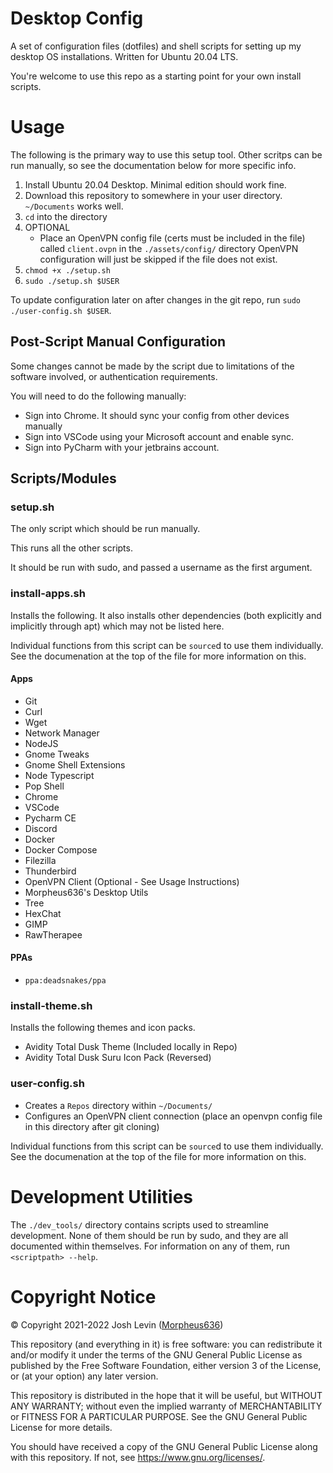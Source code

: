 # Desktop Config
A set of configuration files (dotfiles) and shell scripts for setting up my desktop OS installations. Written for Ubuntu 20.04 LTS.

You're welcome to use this repo as a starting point for your own install scripts.

# Usage
The following is the primary way to use this setup tool. Other scritps can be
run manually, so see the documentation below for more specific info.

1. Install Ubuntu 20.04 Desktop. Minimal edition should work fine.
2. Download this repository to somewhere in your user directory. `~/Documents` works well.
3. `cd` into the directory
4. OPTIONAL
    - Place an OpenVPN config file (certs must be included in the file) called `client.ovpn` in the `./assets/config/` directory
    OpenVPN configuration will just be skipped if the file does not exist.
5. `chmod +x ./setup.sh`
6. `sudo ./setup.sh $USER`

To update configuration later on after changes in the git repo, run `sudo ./user-config.sh $USER`.

## Post-Script Manual Configuration
Some changes cannot be made by the script due to limitations of the software involved, or authentication requirements. 

You will need to do the following manually:
- Sign into Chrome. It should sync your config from other devices manually
- Sign into VSCode using your Microsoft account and enable sync.
- Sign into PyCharm with your jetbrains account.

## Scripts/Modules
### setup.sh
The only script which should be run manually. 

This runs all the other scripts.

It should be run with sudo, and passed a username as the first argument.

### install-apps.sh
Installs the following. It also installs other dependencies (both explicitly 
and implicitly through apt) which may not be listed here.

Individual functions from this script can be `source`d to use them individually.
See the documenation at the top of the file for more information on this.
#### Apps
- Git
- Curl
- Wget
- Network Manager
- NodeJS
- Gnome Tweaks
- Gnome Shell Extensions
- Node Typescript
- Pop Shell
- Chrome
- VSCode
- Pycharm CE
- Discord
- Docker
- Docker Compose
- Filezilla
- Thunderbird
- OpenVPN Client (Optional - See Usage Instructions)
- Morpheus636's Desktop Utils
- Tree
- HexChat
- GIMP
- RawTherapee
#### PPAs
- `ppa:deadsnakes/ppa`

### install-theme.sh
Installs the following themes and icon packs.
- Avidity Total Dusk Theme (Included locally in Repo)
- Avidity Total Dusk Suru Icon Pack (Reversed)

### user-config.sh
- Creates a `Repos` directory within `~/Documents/`
- Configures an OpenVPN client connection (place an openvpn config file in this directory after git cloning)

Individual functions from this script can be `source`d to use them individually.
See the documenation at the top of the file for more information on this.

# Development Utilities
The `./dev_tools/` directory contains scripts used to streamline development.
None of them should be run by sudo, and they are all documented within themselves. For information on any of them, run `<scriptpath> --help`.

# Copyright Notice
© Copyright 2021-2022 Josh Levin ([Morpheus636](https://github.com/morpheus636))

This repository (and everything in it) is free software: you can redistribute it and/or modify
it under the terms of the GNU General Public License as published by
the Free Software Foundation, either version 3 of the License, or
(at your option) any later version.

This repository is distributed in the hope that it will be useful,
but WITHOUT ANY WARRANTY; without even the implied warranty of
MERCHANTABILITY or FITNESS FOR A PARTICULAR PURPOSE.  See the
GNU General Public License for more details.

You should have received a copy of the GNU General Public License
along with this repository.  If not, see <https://www.gnu.org/licenses/>.

